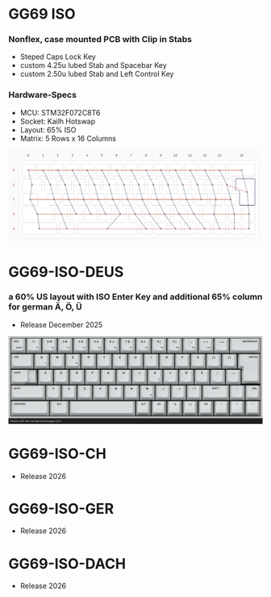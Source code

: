 
# GG69 ISO

### Nonflex, case mounted PCB with Clip in Stabs
* Steped Caps Lock Key
* custom 4.25u lubed Stab and Spacebar Key
* custom 2.50u lubed Stab and Left Control Key

### Hardware-Specs
* MCU:    STM32F072C8T6
* Socket: Kailh Hotswap
* Layout: 65% ISO
* Matrix: 5 Rows x 16 Columns

![GG69 ISO MATRIX](images/GG69_matrix.png)

# GG69-ISO-DEUS
### a 60% US layout with ISO Enter Key and additional 65% column for german Ä, Ö, Ü
* Release December 2025

![DEUS LAYOUT](images/gg69_deus_keymaping.png)

# GG69-ISO-CH
* Release 2026
 
# GG69-ISO-GER
* Release 2026

# GG69-ISO-DACH
* Release 2026
